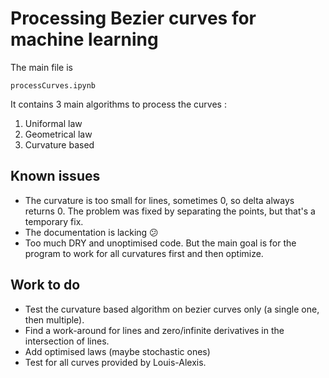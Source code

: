 # Processing Bezier curves for machine learning
The main file is
```
processCurves.ipynb
```
It contains 3 main algorithms to process the curves :
1. Uniformal law
2. Geometrical law
3. Curvature based

## Known issues
- The curvature is too small for lines, sometimes 0, so delta always returns 0. The problem was fixed by separating the points, but that's a temporary fix.
- The documentation is lacking 😕
- Too much DRY and unoptimised code. But the main goal is for the program to work for all curvatures first and then optimize.

## Work to do
- Test the curvature based algorithm on bezier curves only (a single one, then multiple).
- Find a work-around for lines and zero/infinite derivatives in the intersection of lines.
- Add optimised laws (maybe stochastic ones)
- Test for all curves provided by Louis-Alexis.